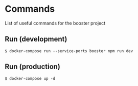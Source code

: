 # Commands
List of useful commands for the booster project

## Run (development)
```
$ docker-compose run --service-ports booster npm run dev
```

## Run (production)
```
$ docker-compose up -d
```
